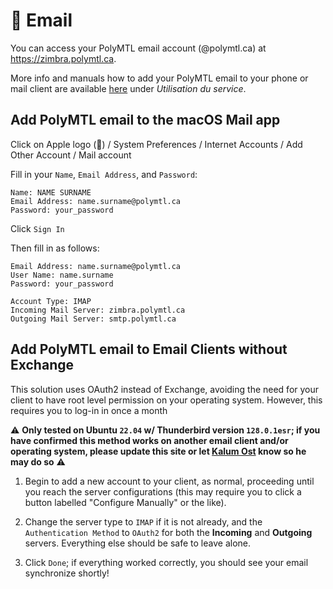 # <span>📧</span> Email

You can access your PolyMTL email account (@polymtl.ca) at https://zimbra.polymtl.ca.

More info and manuals how to add your PolyMTL email to your phone or mail client are available [here](https://www.polymtl.ca/si/courrier-electronique) under _Utilisation du service_.

## Add PolyMTL email to the macOS Mail app

Click on Apple logo () / System Preferences / Internet Accounts / Add Other Account / Mail account

Fill in your `Name`, `Email Address`, and `Password`:

```
Name: NAME SURNAME
Email Address: name.surname@polymtl.ca
Password: your_password
```

Click `Sign In`

Then fill in as follows:

```
Email Address: name.surname@polymtl.ca
User Name: name.surname
Password: your_password

Account Type: IMAP
Incoming Mail Server: zimbra.polymtl.ca
Outgoing Mail Server: smtp.polymtl.ca
```

## Add PolyMTL email to Email Clients without Exchange

This solution uses OAuth2 instead of Exchange, avoiding the need for your client to have root level permission on your operating system. However, this requires you to log-in in once a month

⚠️ **Only tested on Ubuntu `22.04` w/ Thunderbird version `128.0.1esr`; if you have confirmed this method works on another email client and/or operating system, please update this site or let [Kalum Ost](mailto:kalum.ost@polymtl.ca) know so he may do so** ⚠️

1. Begin to add a new account to your client, as normal, proceeding until you reach the server configurations (this may require you to click a button labelled "Configure Manually" or the like).

2. Change the server type to `IMAP` if it is not already, and the `Authentication Method` to `OAuth2` for both the **Incoming** and **Outgoing** servers. Everything else should be safe to leave alone.

3. Click `Done`; if everything worked correctly, you should see your email synchronize shortly!
